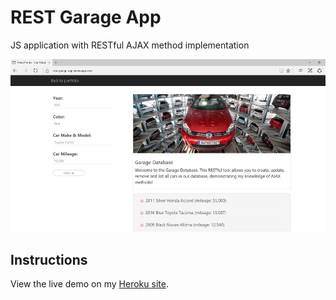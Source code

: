 # REST Garage App
JS application with RESTful AJAX method implementation


![rest-garage-app](img/screenshot.jpg)


## Instructions


View the live demo on my [Heroku site](https://rest-garage-app.herokuapp.com).


